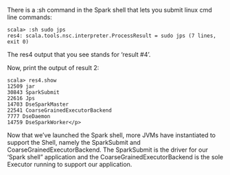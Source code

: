 


There is a :sh command in the Spark shell that lets you submit linux cmd line commands:

```
scala> :sh sudo jps
res4: scala.tools.nsc.interpreter.ProcessResult = sudo jps (7 lines, exit 0)
```

The res4 output that you see stands for ‘result #4’.

Now, print the output of result 2:

```
scala> res4.show
12509 jar
30843 SparkSubmit
22616 Jps
14703 DseSparkMaster
22541 CoarseGrainedExecutorBackend
7777 DseDaemon
14759 DseSparkWorker</p>
```

Now that we’ve launched the Spark shell, more JVMs have instantiated to support the Shell, namely the SparkSubmit and CoarseGrainedExecutorBackend. The SparkSubmit is the driver for our ‘Spark shell” application and the CoarseGrainedExecutorBackend is the sole Executor running to support our application.
